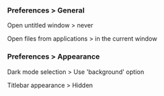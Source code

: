 ### Preferences > General

Open untitled window > never

Open files from applications > in the current window

### Preferences > Appearance

Dark mode selection > Use 'background' option

Titlebar appearance > Hidden
